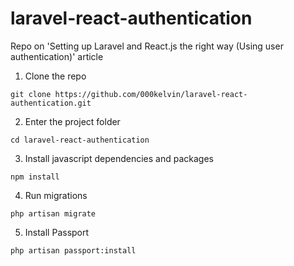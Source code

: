 # laravel-react-authentication
Repo on 'Setting up Laravel and React.js the right way (Using user authentication)' article

1. Clone the repo
```
git clone https://github.com/000kelvin/laravel-react-authentication.git
```

2. Enter the project folder
```
cd laravel-react-authentication
```

3. Install javascript dependencies and packages
```
npm install
```

4. Run migrations
```
php artisan migrate
```

5. Install Passport
```
php artisan passport:install
```
